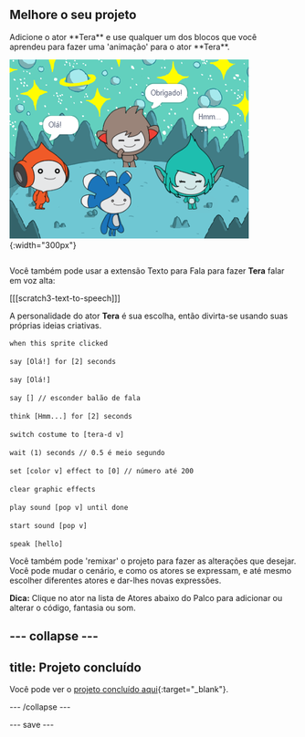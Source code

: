 ## Melhore o seu projeto

<div style="display: flex; flex-wrap: wrap">
<div style="flex-basis: 200px; flex-grow: 1; margin-right: 15px;">
Adicione o ator **Tera** e use qualquer um dos blocos que você aprendeu para fazer uma 'animação' para o ator **Tera**.
</div>
<div>

![O ator Tera no Palco.](images/tera-step.png){:width="300px"}

</div>
</div>

Você também pode usar a extensão Texto para Fala para fazer **Tera** falar em voz alta:

[[[scratch3-text-to-speech]]]

A personalidade do ator **Tera** é sua escolha, então divirta-se usando suas próprias ideias criativas.

```blocks3
when this sprite clicked

say [Olá!] for [2] seconds

say [Olá!]

say [] // esconder balão de fala

think [Hmm...] for [2] seconds

switch costume to [tera-d v]

wait (1) seconds // 0.5 é meio segundo

set [color v] effect to [0] // número até 200

clear graphic effects

play sound [pop v] until done

start sound [pop v]

speak [hello]
```

Você também pode 'remixar' o projeto para fazer as alterações que desejar. Você pode mudar o cenário, e como os atores se expressam, e até mesmo escolher diferentes atores e dar-lhes novas expressões.

**Dica:** Clique no ator na lista de Atores abaixo do Palco para adicionar ou alterar o código, fantasia ou som.

--- collapse ---
---
title: Projeto concluído
---

Você pode ver o [projeto concluído aqui](https://scratch.mit.edu/projects/1033302796/){:target="_blank"}.

--- /collapse ---

--- save ---

